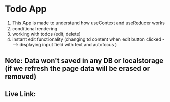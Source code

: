 # Todo App
1. This App is made to understand how useContext and useReducer works
2. conditional rendering 
3. working with todos (edit, delete)
4. instant edit functionality (changing td content when edit button clicked ---> displaying input field with text and autofocus ) 

## Note: Data won't saved in any DB or localstorage (if we refresh the page data will be erased or removed)
## Live Link: 